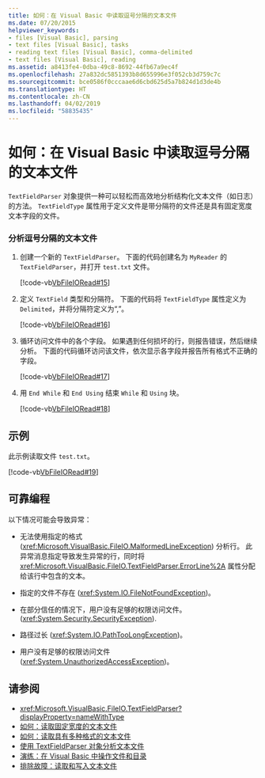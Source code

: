 ```yaml
---
title: 如何：在 Visual Basic 中读取逗号分隔的文本文件
ms.date: 07/20/2015
helpviewer_keywords:
- files [Visual Basic], parsing
- text files [Visual Basic], tasks
- reading text files [Visual Basic], comma-delimited
- text files [Visual Basic], reading
ms.assetid: a8413fe4-0dba-49c8-8692-44fb67a9ec4f
ms.openlocfilehash: 27a832dc5851393b8d655996e3f052cb3d759c7c
ms.sourcegitcommit: bce0586f0cccaae6d6cbd625d5a7b824d1d3de4b
ms.translationtype: HT
ms.contentlocale: zh-CN
ms.lasthandoff: 04/02/2019
ms.locfileid: "58835435"
---
```

# <a name="how-to-read-from-comma-delimited-text-files-in-visual-basic"></a>如何：在 Visual Basic 中读取逗号分隔的文本文件
`TextFieldParser` 对象提供一种可以轻松而高效地分析结构化文本文件（如日志）的方法。 `TextFieldType` 属性用于定义文件是带分隔符的文件还是具有固定宽度文本字段的文件。  
  
### <a name="to-parse-a-comma-delimited-text-file"></a>分析逗号分隔的文本文件  
  
1.  创建一个新的 `TextFieldParser`。 下面的代码创建名为 `MyReader` 的 `TextFieldParser`，并打开 `test.txt` 文件。  
  
     [!code-vb[VbFileIORead#15](~/samples/snippets/visualbasic/VS_Snippets_VBCSharp/VbFileIORead/VB/Class1.vb#15)]  
  
2.  定义 `TextField` 类型和分隔符。 下面的代码将 `TextFieldType` 属性定义为 `Delimited`，并将分隔符定义为“,”。  
  
     [!code-vb[VbFileIORead#16](~/samples/snippets/visualbasic/VS_Snippets_VBCSharp/VbFileIORead/VB/Class1.vb#16)]  
  
3.  循环访问文件中的各个字段。 如果遇到任何损坏的行，则报告错误，然后继续分析。 下面的代码循环访问该文件，依次显示各字段并报告所有格式不正确的字段。  
  
     [!code-vb[VbFileIORead#17](~/samples/snippets/visualbasic/VS_Snippets_VBCSharp/VbFileIORead/VB/Class1.vb#17)]  
  
4.  用 `End While` 和 `End Using` 结束 `While` 和 `Using` 块。  
  
     [!code-vb[VbFileIORead#18](~/samples/snippets/visualbasic/VS_Snippets_VBCSharp/VbFileIORead/VB/Class1.vb#18)]  
  
## <a name="example"></a>示例  
 此示例读取文件 `test.txt`。  
  
 [!code-vb[VbFileIORead#19](~/samples/snippets/visualbasic/VS_Snippets_VBCSharp/VbFileIORead/VB/Class1.vb#19)]  
  
## <a name="robust-programming"></a>可靠编程  
 以下情况可能会导致异常：  
  
-   无法使用指定的格式 (<xref:Microsoft.VisualBasic.FileIO.MalformedLineException>) 分析行。 此异常消息指定导致发生异常的行，同时将 <xref:Microsoft.VisualBasic.FileIO.TextFieldParser.ErrorLine%2A> 属性分配给该行中包含的文本。  
  
-   指定的文件不存在 (<xref:System.IO.FileNotFoundException>)。  
  
-   在部分信任的情况下，用户没有足够的权限访问文件。 (<xref:System.Security.SecurityException>).  
  
-   路径过长 (<xref:System.IO.PathTooLongException>)。  
  
-   用户没有足够的权限访问文件 (<xref:System.UnauthorizedAccessException>)。  
  
## <a name="see-also"></a>请参阅

- <xref:Microsoft.VisualBasic.FileIO.TextFieldParser?displayProperty=nameWithType>
- [如何：读取固定宽度的文本文件](../../../../visual-basic/developing-apps/programming/drives-directories-files/how-to-read-from-fixed-width-text-files.md)
- [如何：读取具有多种格式的文本文件](../../../../visual-basic/developing-apps/programming/drives-directories-files/how-to-read-from-text-files-with-multiple-formats.md)
- [使用 TextFieldParser 对象分析文本文件](../../../../visual-basic/developing-apps/programming/drives-directories-files/parsing-text-files-with-the-textfieldparser-object.md)
- [演练：在 Visual Basic 中操作文件和目录](../../../../visual-basic/developing-apps/programming/drives-directories-files/walkthrough-manipulating-files-and-directories.md)
- [排除故障：读取和写入文本文件](../../../../visual-basic/developing-apps/programming/drives-directories-files/troubleshooting-reading-from-and-writing-to-text-files.md)
